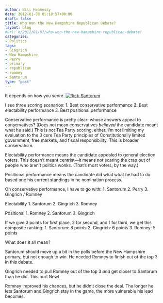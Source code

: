 ```yaml
---
author: Bill Hennessy
date: 2012-01-08 05:10:57+00:00
draft: false
title: Who Won the New Hampshire Republican Debate?
layout: blog
#url: e/2012/01/07/who-won-the-new-hampshire-republican-debate/
categories:
- Politics
tags:
- Gingrich
- New Hampshire
- Perry
- primary
- republican
- romney
- Santorum
type: "post"
---
```


It depends on how you score. [![Rick-Santorum](https://hennessysview.com/wp-content/uploads/2012/01/Rick-Santorum_thumb.jpg)
](https://hennessysview.com/wp-content/uploads/2012/01/Rick-Santorum.jpg)

I see three scoring scenarios:   1. Best conservative performance   2. Best electability performance   3. Best positional performance

Conservative performance is pretty clear: whose answers appeal to conservatives? (Does not mean conservatives _believed_ the candidate meant what he said.) This is not Tea Party scoring, either. I’m not limiting my evaluation to the 3 core Tea Party principles of Constitutionally limited government, free markets, and fiscal responsibility. This is broader conservatism. 

Electability performance means the candidate appealed to general election voters. This doesn’t meant centrist—it means not scaring the crap out of people who aren’t politics wonks. (That’s most voters, by the way.)

Positional performance means the candidate did what what he had to do based one his current standings in he nomination process. 

On conservative performance, I have to go with:   1. Santorum   2. Perry   3. Gingrich / Romney

Electability   1. Santorum   2. Gingrich   3. Romney

Positional   1. Romney   2. Santorum   3. Gingrich

If we give 3 points for first place, 2 for second, and 1 for third, we get this composite ranking:   1. Santorum: 8 points   2. Gingrich: 6 points   3. Romney: 5 points

What does it all mean?

Santorum should move up a bit in the polls before the New Hampshire primary, but not enough to win. He needed Romney to finish out of the top 3 in this debate.

Gingrich needed to pull Romney out of the top 3 _and_ get closer to Santorum than he did. This hurt Newt.

Romney improved his chances, but he didn’t close the deal. The longer he lets Santorum and Gingrich stay in the game, the more vulnerable his lead becomes. 
